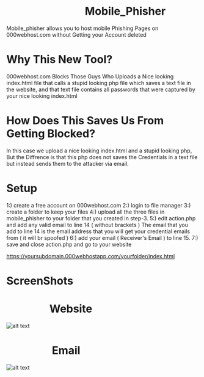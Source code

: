 #                                **Mobile_Phisher**
Mobile_phisher allows you to host mobile Phishing Pages on 000webhost.com without Getting your Account deleted
# Why This New Tool?
000webhost.com Blocks Those Guys Who Uploads a Nice looking index.html file that calls a stupid looking php file which saves a text file in the website, and that text file contains all passwords that were captured by your nice looking index.html

# How Does This Saves Us From Getting Blocked?
In this case we upload a nice looking index.html and a stupid looking php, But the Diffrence is that this php does not saves the Credentials in a text file but instead sends them to the attacker via email.

# Setup

1:) create a free account on 000webhost.com
2:) login to file manager
3:) create a folder to keep your files
4:) upload all the three files in mobile_phisher to your folder that you created in step-3.
5:) edit action.php and add any valid email to line 14 ( without brackets )
The email that you add to line 14 is the email address that you will get your credential emails from ( it will br spoofed )
6:) add your email ( Receiver's Email ) to line 15.
7:) save and close action.php and go to your website

https://yoursubdomain.000webhostapp.com/yourfolder/index.html

# ScreenShots
#                  Website

![alt text](http://pwnedbyme.000webhostapp.com/preview.jpg)

#                   Email

![alt text](http://pwnedbyme.000webhostapp.com/preview1.jpg)
